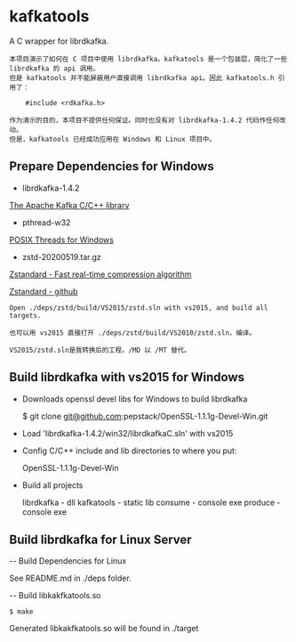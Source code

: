 # kafkatools

A C wrapper for librdkafka.

    本项目演示了如何在 C 项目中使用 librdkafka。kafkatools 是一个包装层，简化了一些 librdkafka 的 api 调用。
    但是 kafkatools 并不能屏蔽用户直接调用 librdkafka api。因此 kafkatools.h 引用了：

        #include <rdkafka.h>
        
    作为演示的目的，本项目不提供任何保证。同时也没有对 librdkafka-1.4.2 代码作任何改动。
    但是，kafkatools 已经成功应用在 Windows 和 Linux 项目中。


## Prepare Dependencies for Windows

- librdkafka-1.4.2

[The Apache Kafka C/C++ library](https://github.com/edenhill/librdkafka)

- pthread-w32

[POSIX Threads for Windows](https://sourceforge.net/projects/pthreads4w/files/latest/download)

- zstd-20200519.tar.gz

[Zstandard - Fast real-time compression algorithm](http://www.zstd.net)

[Zstandard - github](https://github.com/facebook/zstd)

    Open ./deps/zstd/build/VS2015/zstd.sln with vs2015, and build all targets.

    也可以用 vs2015 直接打开 ./deps/zstd/build/VS2010/zstd.sln，编译。

    VS2015/zstd.sln是我转换后的工程。/MD 以 /MT 替代。

## Build librdkafka with vs2015 for Windows

- Downloads openssl devel libs for Windows to build librdkafka

    $ git clone git@github.com:pepstack/OpenSSL-1.1.1g-Devel-Win.git

- Load 'librdkafka-1.4.2/win32/librdkafkaC.sln' with vs2015

- Config C/C++ include and lib directories to where you put:

    OpenSSL-1.1.1g-Devel-Win

- Build all projects

	librdkafka     - dll
	kafkatools     - static lib
	consume        - console exe
	produce        - console exe

## Build librdkafka for Linux Server

-- Build Dependencies for Linux

See README.md in ./deps folder.

-- Build libkakfkatools.so

    $ make

Generated libkakfkatools.so will be found in ./target